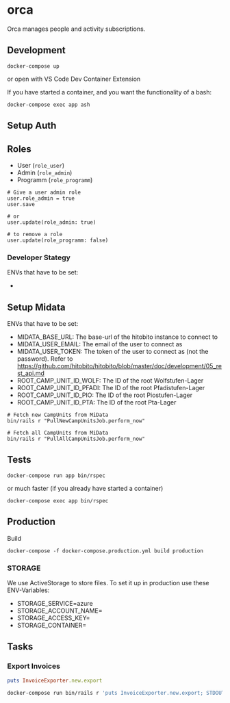 # orca

Orca manages people and activity subscriptions.

## Development

```
docker-compose up
```

or open with VS Code Dev Container Extension

If you have started a container, and you want the functionality of a bash:

```
docker-compose exec app ash
```

## Setup Auth

## Roles

- User (`role_user`)
- Admin (`role_admin`)
- Programm (`role_programm`)

```
# Give a user admin role
user.role_admin = true
user.save

# or
user.update(role_admin: true)

# to remove a role
user.update(role_programm: false)
```

### Developer Stategy

ENVs that have to be set:

-

## Setup Midata

ENVs that have to be set:

- MIDATA_BASE_URL: The base-url of the hitobito instance to connect to
- MIDATA_USER_EMAIL: The email of the user to connect as
- MIDATA_USER_TOKEN: The token of the user to connect as (not the password). Refer to https://github.com/hitobito/hitobito/blob/master/doc/development/05_rest_api.md
- ROOT_CAMP_UNIT_ID_WOLF: The ID of the root Wolfstufen-Lager
- ROOT_CAMP_UNIT_ID_PFADI: The ID of the root Pfadistufen-Lager
- ROOT_CAMP_UNIT_ID_PIO: The ID of the root Piostufen-Lager
- ROOT_CAMP_UNIT_ID_PTA: The ID of the root Pta-Lager

```
# Fetch new CampUnits from MiData
bin/rails r "PullNewCampUnitsJob.perform_now"

# Fetch all CampUnits from MiData
bin/rails r "PullAllCampUnitsJob.perform_now"
```

## Tests

```
docker-compose run app bin/rspec
```

or much faster (if you already have started a container)

```
docker-compose exec app bin/rspec
``` 

## Production

Build

```
docker-compose -f docker-compose.production.yml build production
```

### STORAGE

We use ActiveStorage to store files. To set it up in production use these ENV-Variables:

- STORAGE_SERVICE=azure
- STORAGE_ACCOUNT_NAME=
- STORAGE_ACCESS_KEY=
- STORAGE_CONTAINER=

## Tasks

### Export Invoices

```ruby
puts InvoiceExporter.new.export
```

```bash
docker-compose run bin/rails r 'puts InvoiceExporter.new.export; STDOUT.flush' > tmp/export.csv
```
